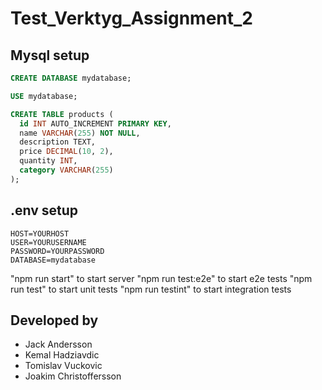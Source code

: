 # Test_Verktyg_Assignment_2


## Mysql setup

```sql
CREATE DATABASE mydatabase;

USE mydatabase;

CREATE TABLE products (
  id INT AUTO_INCREMENT PRIMARY KEY,
  name VARCHAR(255) NOT NULL,
  description TEXT,
  price DECIMAL(10, 2),
  quantity INT,
  category VARCHAR(255)
);
```

## .env setup
```.env
HOST=YOURHOST
USER=YOURUSERNAME
PASSWORD=YOURPASSWORD
DATABASE=mydatabase
```

"npm run start" to start server
"npm run test:e2e" to start e2e tests
"npm run test" to start unit tests
"npm run testint" to start integration tests

## Developed by

* Jack Andersson
* Kemal Hadziavdic
* Tomislav Vuckovic
* Joakim Christoffersson
